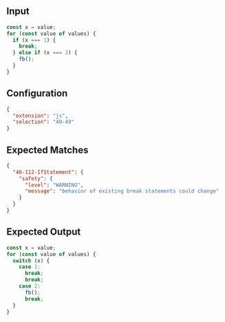 
## Input
```javascript input
const x = value;
for (const value of values) {
  if (x === 1) {
    break;
  } else if (x === 2) {
    fb();
  }
}
```

## Configuration
```json configuration
{
  "extension": "js",
  "selection": "49-49"
}
```

## Expected Matches
```json expected matches
{
  "46-112-IfStatement": {
    "safety": {
      "level": "WARNING",
      "message": "behavior of existing break statements could change"
    }
  }
}
```

## Expected Output
```javascript expected output
const x = value;
for (const value of values) {
  switch (x) {
    case 1:
      break;
      break;
    case 2:
      fb();
      break;
  }
}
```
